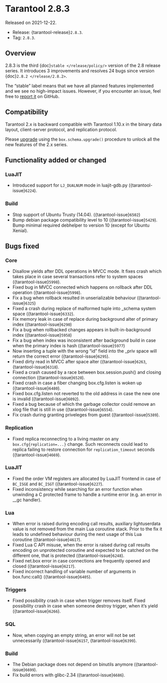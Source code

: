# Tarantool 2.8.3

Released on 2021-12-22.

- Release: {tarantool-release}`2.8.3`.
- Tag: `2.8.3`.

## Overview

2.8.3 is the third
{doc}`stable </release/policy/>`
version of the 2.8 release series. It introduces 3 improvements and
resolves 24 bugs since version {doc}`2.8.2 </release/2.8.2>`.

The “stable” label means that we have all planned features implemented
and we see no high-impact issues. However, if you encounter an issue,
feel free to [report it](https://github.com/tarantool/tarantool/issues) on GitHub.

## Compatibility

Tarantool 2.x is backward compatible with Tarantool 1.10.x in the binary
data layout, client-server protocol, and replication protocol.

Please
[upgrade](https://www.tarantool.io/en/doc/latest/book/admin/upgrades/)
using the `box.schema.upgrade()` procedure to unlock all the new
features of the 2.x series.

## Functionality added or changed

### LuaJIT

- Introduced support for `LJ_DUALNUM` mode in luajit-gdb.py
  ({tarantool-issue}`6224`).

### Build

- Stop support of Ubuntu Trusty (14.04). ({tarantool-issue}`6502`)
- Bump debian package compatibility level to 10 ({tarantool-issue}`5429`). Bump minimal
  required debhelper to version 10 (except for Ubuntu Xenial).

## Bugs fixed

### Core

- Disallow yields after DDL operations in MVCC mode. It fixes crash
  which takes place in case several transactions refer to system spaces
  ({tarantool-issue}`5998`).
- Fixed bug in MVCC connected which happens on rollback after DDL
  operation ({tarantool-issue}`5998`).
- Fix a bug when rollback resulted in unserializable behaviour
  ({tarantool-issue}`6325`)
- Fixed a crash during replace of malformed tuple into \_schema system
  space ({tarantool-issue}`6332`).
- Fix memory leak in case of replace during background alter of primary
  index ({tarantool-issue}`6290`)
- Fix a bug when rollbacked changes appears in built-in-background
  index ({tarantool-issue}`5958`)
- Fix a bug when index was inconsistent after background build in case
  when the primary index is hash ({tarantool-issue}`5977`)
- Now inserting a tuple with the wrong “id” field into the \_priv space
  will return the correct error ({tarantool-issue}`6295`).
- Fixed dirty read in MVCC after space alter ({tarantool-issue}`6263`, {tarantool-issue}`6318`).
- Fixed a crash caused by a race between box.session.push() and closing
  connection ({tarantool-issue}`6520`).
- Fixed crash in case a fiber changing box.cfg.listen is woken up
  ({tarantool-issue}`6480`).
- Fixed box.cfg.listen not reverted to the old address in case the new
  one is invalid ({tarantool-issue}`6092`).
- Fixed a bug because of which the garbage collector could remove an
  xlog file that is still in use ({tarantool-issue}`6554`).
- Fix crash during granting priveleges from guest ({tarantool-issue}`5389`).

### Replication

- Fixed replica reconnecting to a living master on any
  `box.cfg{replication=...}` change. Such reconnects could lead to
  replica failing to restore connection for `replication_timeout`
  seconds ({tarantool-issue}`4669`).

### LuaJIT

- Fixed the order VM registers are allocated by LuaJIT frontend in case
  of `BC_ISGE` and `BC_ISGT` ({tarantool-issue}`6227`).
- Fixed inconsistency while searching for an error function when
  unwinding a C protected frame to handle a runtime error (e.g. an
  error in \_\_gc handler).

### Lua

- When error is raised during encoding call results, auxiliary
  lightuserdata value is not removed from the main Lua coroutine stack.
  Prior to the fix it leads to undefined behaviour during the next
  usage of this Lua coroutine ({tarantool-issue}`4617`).
- Fixed Lua C API misuse, when the error is raised during call results
  encoding on unprotected coroutine and expected to be catched on the
  different one, that is protected ({tarantool-issue}`6248`).
- Fixed net.box error in case connections are frequently opened and
  closed ({tarantool-issue}`6217`).
- Fixed incorrect handling of variable number of arguments in
  box.func:call() ({tarantool-issue}`6405`).

### Triggers

- Fixed possibility crash in case when trigger removes itself. Fixed
  possibility crash in case when someone destroy trigger, when it’s
  yield ({tarantool-issue}`6266`).

### SQL

- Now, when copying an empty string, an error will not be set
  unnecessarily ({tarantool-issue}`6157`, {tarantool-issue}`6399`).

### Build

- The Debian package does not depend on binutils anymore ({tarantool-issue}`6699`).
- Fix build errors with glibc-2.34 ({tarantool-issue}`6686`).

